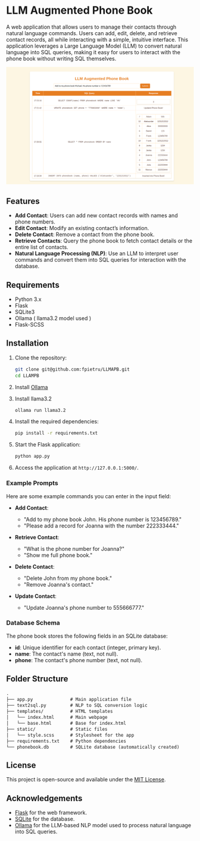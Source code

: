 # LLM Augmented Phone Book

A web application that allows users to manage their contacts through natural language commands. Users can add, edit, delete, and retrieve contact records, all while interacting with a simple, intuitive interface. This application leverages a Large Language Model (LLM) to convert natural language into SQL queries, making it easy for users to interact with the phone book without writing SQL themselves.

![Screenshot](media/screenshot.png)

## Features

- **Add Contact**: Users can add new contact records with names and phone numbers.
- **Edit Contact**: Modify an existing contact’s information.
- **Delete Contact**: Remove a contact from the phone book.
- **Retrieve Contacts**: Query the phone book to fetch contact details or the entire list of contacts.
- **Natural Language Processing (NLP)**: Use an LLM to interpret user commands and convert them into SQL queries for interaction with the database.

## Requirements

- Python 3.x
- Flask
- SQLite3
- Ollama ( llama3.2 model used )
- Flask-SCSS

## Installation

1. Clone the repository:
    ```bash
    git clone git@github.com:fpietru/LLMAPB.git
    cd LLAMPB
    ```

2. Install [Ollama](https://ollama.com/)

3. Install llama3.2
    ```bash
    ollama run llama3.2
    ```

4. Install the required dependencies:
    ```bash
    pip install -r requirements.txt
    ```

5. Start the Flask application:
    ```bash
    python app.py
    ```

6. Access the application at `http://127.0.0.1:5000/`.

### Example Prompts

Here are some example commands you can enter in the input field:

- **Add Contact**: 
    - "Add to my phone book John. His phone number is 123456789."
    - "Please add a record for Joanna with the number 222333444."
  
- **Retrieve Contact**:
    - "What is the phone number for Joanna?"
    - "Show me full phone book."

- **Delete Contact**:
    - "Delete John from my phone book."
    - "Remove Joanna's contact."

- **Update Contact**:
    - "Update Joanna's phone number to 555666777."

### Database Schema

The phone book stores the following fields in an SQLite database:
- **id**: Unique identifier for each contact (integer, primary key).
- **name**: The contact's name (text, not null).
- **phone**: The contact's phone number (text, not null).

## Folder Structure

```
.
├── app.py              # Main application file
├── text2sql.py         # NLP to SQL conversion logic
├── templates/          # HTML templates
│   └── index.html      # Main webpage
│   └── base.html       # Base for index.html
├── static/             # Static files
│   └── style.scss      # Stylesheet for the app
├── requirements.txt    # Python dependencies
└── phonebook.db        # SQLite database (automatically created)
```

## License

This project is open-source and available under the [MIT License](LICENSE).

## Acknowledgements

- [Flask](https://flask.palletsprojects.com/) for the web framework.
- [SQLite](https://www.sqlite.org/) for the database.
- [Ollama](https://ollama.com/) for the LLM-based NLP model used to process natural language into SQL queries.